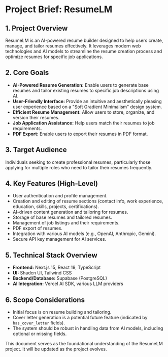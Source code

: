 # Project Brief: ResumeLM

## 1. Project Overview

ResumeLM is an AI-powered resume builder designed to help users create, manage, and tailor resumes effectively. It leverages modern web technologies and AI models to streamline the resume creation process and optimize resumes for specific job applications.

## 2. Core Goals

*   **AI-Powered Resume Generation:** Enable users to generate base resumes and tailor existing resumes to specific job descriptions using AI.
*   **User-Friendly Interface:** Provide an intuitive and aesthetically pleasing user experience based on a "Soft Gradient Minimalism" design system.
*   **Efficient Resume Management:** Allow users to store, organize, and version their resumes.
*   **Job Application Assistance:** Help users match their resumes to job requirements.
*   **PDF Export:** Enable users to export their resumes in PDF format.

## 3. Target Audience

Individuals seeking to create professional resumes, particularly those applying for multiple roles who need to tailor their resumes frequently.

## 4. Key Features (High-Level)

*   User authentication and profile management.
*   Creation and editing of resume sections (contact info, work experience, education, skills, projects, certifications).
*   AI-driven content generation and tailoring for resumes.
*   Storage of base resumes and tailored resumes.
*   Management of job listings and their requirements.
*   PDF export of resumes.
*   Integration with various AI models (e.g., OpenAI, Anthropic, Gemini).
*   Secure API key management for AI services.

## 5. Technical Stack Overview

*   **Frontend:** Next.js 15, React 19, TypeScript
*   **UI:** Shadcn UI, Tailwind CSS
*   **Backend/Database:** Supabase (PostgreSQL)
*   **AI Integration:** Vercel AI SDK, various LLM providers

## 6. Scope Considerations

*   Initial focus is on resume building and tailoring.
*   Cover letter generation is a potential future feature (indicated by `has_cover_letter` fields).
*   The system should be robust in handling data from AI models, including optional or missing fields.

This document serves as the foundational understanding of the ResumeLM project. It will be updated as the project evolves.
